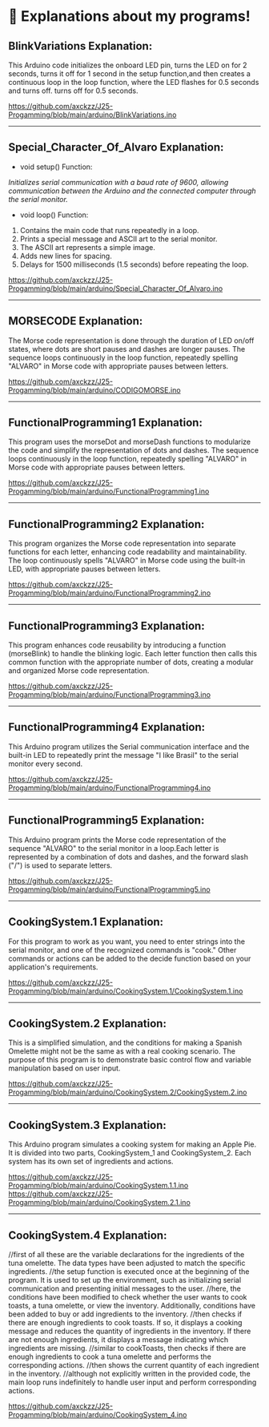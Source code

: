 # :rocket: **Explanations about my programs!**
## **BlinkVariations Explanation:** 
This Arduino code initializes the onboard LED pin, turns the LED on for 2 seconds, turns it off for 1 second in the setup function,and then creates a continuous loop in the loop function, where the LED flashes for 0.5 seconds and turns off. turns off for 0.5 seconds.

https://github.com/axckzz/J25-Progamming/blob/main/arduino/BlinkVariations.ino

---

## **Special_Character_Of_Alvaro Explanation:** 

- void setup() Function:

*Initializes serial communication with a baud rate of 9600, allowing communication between the Arduino and the connected computer through the serial monitor.*

- void loop() Function:

1. Contains the main code that runs repeatedly in a loop.
2. Prints a special message and ASCII art to the serial monitor.
3. The ASCII art represents a simple image.
4. Adds new lines for spacing.
5. Delays for 1500 milliseconds (1.5 seconds) before repeating the loop.


https://github.com/axckzz/J25-Progamming/blob/main/arduino/Special_Character_Of_Alvaro.ino

--- 
## **MORSECODE Explanation:** 
The Morse code representation is done through the duration of LED on/off states, where dots are short pauses and dashes are longer pauses. The sequence loops continuously in the loop function, repeatedly spelling "ALVARO" in Morse code with appropriate pauses between letters.

https://github.com/axckzz/J25-Progamming/blob/main/arduino/CODIGOMORSE.ino

---

## **FunctionalProgramming1 Explanation:** 
This program uses the morseDot and morseDash functions to modularize the code and simplify the representation of dots and dashes. The sequence loops continuously in the loop function, repeatedly spelling "ALVARO" in Morse code with appropriate pauses between letters. 


https://github.com/axckzz/J25-Progamming/blob/main/arduino/FunctionalProgramming1.ino

---

## **FunctionalProgramming2 Explanation:** 
This program organizes the Morse code representation into separate functions for each letter, enhancing code readability and maintainability. The loop continuously spells "ALVARO" in Morse code using the built-in LED, with appropriate pauses between letters.

https://github.com/axckzz/J25-Progamming/blob/main/arduino/FunctionalProgramming2.ino

---

## **FunctionalProgramming3 Explanation:** 
This program enhances code reusability by introducing a function (morseBlink) to handle the blinking logic. Each letter function then calls this common function with the appropriate number of dots, creating a modular and organized Morse code representation.

https://github.com/axckzz/J25-Progamming/blob/main/arduino/FunctionalProgramming3.ino

---


## **FunctionalProgramming4 Explanation:** 
This Arduino program utilizes the Serial communication interface and the built-in LED to repeatedly print the message "I like Brasil" to the serial monitor every second.

https://github.com/axckzz/J25-Progamming/blob/main/arduino/FunctionalProgramming4.ino

___

## **FunctionalProgramming5 Explanation:** 
This Arduino program prints the Morse code representation of the sequence "ALVARO" to the serial monitor in a loop.Each letter is represented by a combination of dots and dashes, and the forward slash ("/") is used to separate letters.

https://github.com/axckzz/J25-Progamming/blob/main/arduino/FunctionalProgramming5.ino

___

## **CookingSystem.1 Explanation:**  
For this program to work as you want, you need to enter strings into the serial monitor, and one of the recognized commands is "cook." Other commands or actions can be added to the decide function based on your application's requirements.

https://github.com/axckzz/J25-Progamming/blob/main/arduino/CookingSystem.1/CookingSystem.1.ino

___

## **CookingSystem.2 Explanation:** 
This is a simplified simulation, and the conditions for making a Spanish Omelette might not be the same as with a real cooking scenario. The purpose of this program is to demonstrate basic control flow and variable manipulation based on user input.

https://github.com/axckzz/J25-Progamming/blob/main/arduino/CookingSystem.2/CookingSystem.2.ino

---

## **CookingSystem.3 Explanation:** 
This Arduino program simulates a cooking system for making an Apple Pie. It is divided into two parts, CookingSystem_1 and CookingSystem_2. Each system has its own set of ingredients and actions.

https://github.com/axckzz/J25-Progamming/blob/main/arduino/CookingSystem.1.1.ino
https://github.com/axckzz/J25-Progamming/blob/main/arduino/CookingSystem.2.1.ino

---

## **CookingSystem.4 Explanation:** 

//first of all these are the variable declarations for the ingredients of the tuna omelette. The data types have been adjusted to match the specific ingredients.
//the setup function is executed once at the beginning of the program. It is used to set up the environment, such as initializing serial communication and presenting initial messages to the user.
//here, the conditions have been modified to check whether the user wants to cook toasts, a tuna omelette, or view the inventory. Additionally, conditions have been added to buy or add ingredients to the inventory.
//then checks if there are enough ingredients to cook toasts. If so, it displays a cooking message and reduces the quantity of ingredients in the inventory. If there are not enough ingredients, it displays a message indicating which ingredients are missing.
//similar to cookToasts, then checks if there are enough ingredients to cook a tuna omelette and performs the corresponding actions.
//then shows the current quantity of each ingredient in the inventory.
//although not explicitly written in the provided code, the main loop runs indefinitely to handle user input and perform corresponding actions.


https://github.com/axckzz/J25-Progamming/blob/main/arduino/CookingSystem_4.ino
